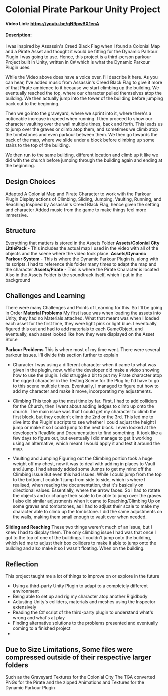 # Colonial Pirate Parkour Unity Project
#### Video Link: https://youtu.be/qN9pwBX1enA
#### Description: 
I was inspired by Assassin's Creed Black Flag when I found a Colonial Map and a Pirate Asset 
and thought it would be fitting for the Dynamic Parkour Plugin I was going to use.
Hence, this project is a third-person parkour Project built in Unity, written in C#
which is what the Dynamic Parkour Plugin uses.

While the Video above does have a voice over, I'll describe it here.
As you can hear, I've added music from Assassin's Creed Black Flag to give
it more of that Pirate ambience to it because we start climbing up the building.
We eventually reached the top, where our character pulled themselves atop the building.
We then actually jump into the tower of the building before jumping back out to the beginning.

Then we go into the graveyard, where we sprint into it, where there's a noticeable increase in speed
when running. I then proceed to show our character vaulting over the wall multiple times, back and forth.
This leads us to jump over the graves or climb atop them, and sometimes we climb atop the tombstones and even parkour between them.
We then go towards the back of the map, where we slide under a block before climbing up some stairs to the top of the building.

We then run to the same building, different location and climb up it like we did with the church before jumping through the building again and ending at the beginning.

## Design Choices
Adapted A Colonial Map and Pirate Character to work with the Parkour Plugin
Display actions of Climbing, Sliding, Jumping, Vaulting, Running, and Reaching
Inspired by Assassin's Creed Black Flag, hence given the setting and character
Added music from the game to make things feel more immersive.
## Structure
Everything that matters is stored in the Assets Folder
**Assets/Colonial City LittlePack** - This includes the actual map I used in the video with all of the objects and the scene where the video took place.
**Assets/Dynamic Parkour System** - This is where the Dynamic Parkour Plugin is, along with its scripts. I had to reference this folder many times to adapt the map and the character
**Assets/Pirate** - This is where the Pirate Character is located
Also in the Assets Folder is the soundtrack itself, which I put in the background

## Challenges and Learning
There were many Challenges and Points of Learning for this. So I'll be going in Order
**Material Problems**
My first issue was when loading the assets into Unity, they had no Materials attached. What that meant was when I loaded each asset for the first time, they were light pink or light blue.
I eventually figured this out and had to add materials to each GameObject, and eventually, each asset looked like how they were displayed on the Asset Stor.e

**Parkour Problems**
This is where most of my time went. There were several parkour issues. I'll divide this section further to explain
- Character
I was using a different character when it came to what was given in the plugin, now, while the developer did make a video showing how to use the plugin.
I did struggle a bit to put my Pirate character atop the rigged character in the Testing Scene for the Plug In; I'd have to go to this scene multiple times.
Eventually, I managed to figure out how to add my character and make it move, incorporating my adjustments.

- Climbing
This took up the most time by far. First, I had to add colliders for the Church, then I went about adding ledges to climb up onto the church.
The main issue was that I could get my character to climb the first block, but they couldn't climb the 2nd or the 3rd.
This led me to dive into the Plugin's scripts to see whether I could adjust the height I jump or make it so I could jump to the next block. I even looked at the developer's ReadMe and Documentation to find something.
It took like a few days to figure out, but eventually I did manage to get it working using an alternative, which meant I would apply it and test it around the map.

- Vaulting and Jumping
Figuring out the Climbing portion took a huge weight off my chest, now it was to deal with adding in places to Vault and Jump. I had already added some Jumps to get my mind off the Climbing issue
But even this had issues. While I could jump from the top to the bottom, I couldn't jump from side to side, which is where I realised, when reading the documentation, that it's basically on
directional values. Essentially, where the arrow faces. So I had to rotate the objects and or change their scale to be able to jump over the graves. I also did similar adjustments when it came to
Reaching/Climbing Up on some graves and tombstones, as I had to adjust their scale to make my character able to climb up the tombstone. I did the same adjustments on the walls, making them small
enough to vault over when needed.

**Sliding and Reaching**
These two things weren't much of an issue, but I knew I had to display them. The only climbing issue I had was that once I got to the top of one of the buildings.
I couldn't jump onto the building, which led me to adjust their box colliders to make it able to jump onto the building and also make it so I wasn't floating.
When on the building. 

## Reflection
This project taught me a lot of things to improve on or explore in the future
- Using a third-party Unity Plugin to adapt to a completely different environment
- Being able to set up and rig my character atop another Rigidbody
- Adjusting Unity's colliders, materials and meshes using the Inspector extensively
- Reading the C# script of the third-party plugin to understand what's wrong and what's at play
- Finding alternative solutions to the problems presented and eventually coming to a finished project
- 
## Due to Size Limitations, Some files were compressed outside of their respective larger folders
Such as the Graveyard Textures for the Colonial City
The TGA converted PNGs for the Pirate
and the zipped Animations and Textures for the Dynamic Parkour Plugin
